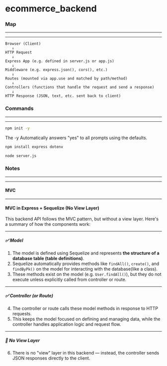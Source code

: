 # ecommerce_backend

### Map
--- 
---
```pgsql
Browser (Client)
   ↓
HTTP Request
   ↓
Express App (e.g. defined in server.js or app.js)
   ↓
Middleware (e.g. express.json(), cors(), etc.)
   ↓
Routes (mounted via app.use and matched by path/method)
   ↓
Controllers (functions that handle the request and send a response)
   ↓
HTTP Response (JSON, text, etc. sent back to client)
```
### Commands
---
---

```bash 
npm init -y
```
The -y Automatically answers "yes" to all prompts using the defaults.
```bash
npm install express dotenv
```
```bash
node server.js
```

### Notes
--- 
---
#### MVC
---
#### MVC in Express + Sequelize (No View Layer)

This backend API follows the MVC pattern, but without a view layer. Here's a summary of how the components work:

---

##### ✅ Model

1. The model is defined using Sequelize and represents **the structure of a database table (table definitions)**.  
2. Sequelize automatically provides methods like `findAll()`, `create()`, and `findByPk()` on the model for interacting with the database(like a class).  
3. These methods exist on the model (e.g. `User.findAll()`), but they do not execute unless explicitly called from controller or route.

---

##### ✅ Controller (or Route)

4. The controller or route calls these model methods in response to HTTP requests.  
5. This keeps the model focused on defining and managing data, while the controller handles application logic and request flow.

---

##### 🚫 No View Layer

6. There is no "view" layer in this backend — instead, the controller sends JSON responses directly to the client.